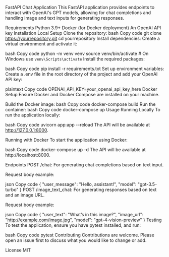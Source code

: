 FastAPI Chat Application
This FastAPI application provides endpoints to interact with OpenAI's GPT models, allowing for chat completions and handling image and text inputs for generating responses.

Requirements
Python 3.9+
Docker (for Docker deployment)
An OpenAI API key
Installation
Local Setup
Clone the repository:
bash
Copy code
git clone https://yourrepository.git
cd yourrepository
Install dependencies:
Create a virtual environment and activate it:

bash
Copy code
python -m venv venv
source venv/bin/activate  # On Windows use `venv\Scripts\activate`
Install the required packages:

bash
Copy code
pip install -r requirements.txt
Set up environment variables:
Create a .env file in the root directory of the project and add your OpenAI API key:

plaintext
Copy code
OPENAI_API_KEY=your_openai_api_key_here
Docker Setup
Ensure Docker and Docker Compose are installed on your machine.

Build the Docker image:
bash
Copy code
docker-compose build
Run the container:
bash
Copy code
docker-compose up
Usage
Running Locally
To run the application locally:

bash
Copy code
uvicorn app:app --reload
The API will be available at http://127.0.0.1:8000.

Running with Docker
To start the application using Docker:

bash
Copy code
docker-compose up -d
The API will be available at http://localhost:8000.

Endpoints
POST /chat: For generating chat completions based on text input.

Request body example:

json
Copy code
{
  "user_message": "Hello, assistant!",
  "model": "gpt-3.5-turbo"
}
POST /image_text_chat: For generating responses based on text and an image URL.

Request body example:

json
Copy code
{
  "user_text": "What’s in this image?",
  "image_url": "http://example.com/image.jpg",
  "model": "gpt-4-vision-preview"
}
Testing
To test the application, ensure you have pytest installed, and run:

bash
Copy code
pytest
Contributing
Contributions are welcome. Please open an issue first to discuss what you would like to change or add.

License
MIT